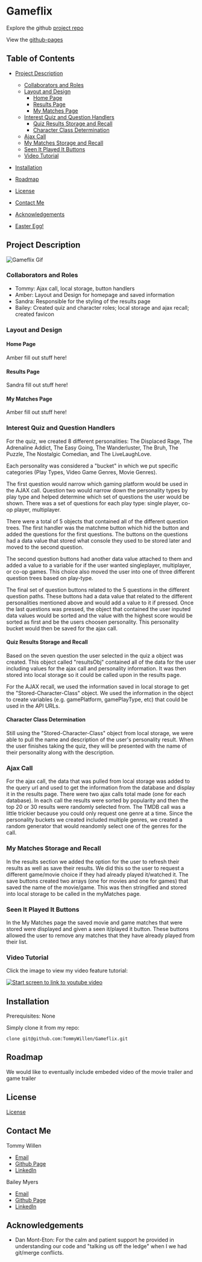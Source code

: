 # Gameflix

Explore the github [project repo](https://github.com/TommyWillen/Gameflix/)

View the [github-pages](https://tommywillen.github.io/Gameflix/)

## Table of Contents

- [Project Description](#Project-Description)
    - [Collaborators and Roles](#Collaborators-and-Roles)
    - [Layout and Design](#event-listeners)
        - [Home Page](#local-storage)
        - [Results Page](#results-page)
        - [My Matches Page](#My-Matches-Page)
    - [Interest Quiz and Question Handlers](#highscores-page)
        - [Quiz Results Storage and Recall](#quiz-results-storage-and-recall)
        - [Character Class Determination](#character-class-determination)
    - [Ajax Call](#Ajax-call)
    - [My Matches Storage and Recall](#my-matches-storage-and-recall)
    - [Seen It Played It Buttons](#seen-it-played-it-buttons)
    - [Video Tutorial](#Video-Tutorial)
- [Installation](#installation)

- [Roadmap](#roadmap)

- [License](#license)

- [Contact Me](#contact-me)

- [Acknowledgements](#acknowledgements)

- [Easter Egg!](#easter-egg!)

## Project Description
![Gameflix Gif]()

### Collaborators and Roles

- Tommy: Ajax call, local storage, button handlers
- Amber:  Layout and Design for homepage and saved information
- Sandra:  Responsible for the styling  of the results page   
- Bailey: Created quiz and character roles; local storage and ajax recall; created favicon


### Layout and Design

#### Home Page

Amber fill out stuff here!

#### Results Page

Sandra fill out stuff here!

#### My Matches Page

Amber fill out stuff here!

### Interest Quiz and Question Handlers

For the quiz, we created 8 different personalities: The Displaced Rage, The Adrenaline Addict, The Easy Going, The Wanderluster, The Bruh, The Puzzle, The Nostalgic Comedian, and The LiveLaughLove.

Each personality was considered a "bucket" in which we put specific categories (Play Types, Video Game Genres, Movie Genres).

The first question would narrow which gaming platform would be used in the AJAX call. Question two would narrow down the personality types by play type and helped determine which set of questions the user would be shown. There was a set of questions for each play type: single player, co-op player, multiplayer.

There were a total of 5 objects that contained all of the different question trees. The first handler was the matchme button which hid the button and added the questions for the first questions. The buttons on the questions had a data value that stored what console they used to be stored later and moved to the second question.

The second question buttons had another data value attached to them and added a value to a variable for if the user wanted singleplayer, multiplayer, or co-op games. This choice also moved the user into one of three different question trees based on play-type.

The final set of question buttons related to the 5 questions in the different question paths. These buttons had a data value that related to the different personalities mentioned above and would add a value to it if pressed. Once the last questions was pressed, the object that contained the user inputed data values would be sorted and the value with the highest score would be sorted as first and be the users choosen personality. This personality bucket would then be saved for the ajax call.

#### Quiz Results Storage and Recall

Based on the seven question the user selected in the quiz a object was created. This object called "resultsObj" contained all of the data for the user including values for the ajax call and personality information. It was then stored into local storage so it could be called upon in the results page.

For the AJAX recall, we used the information saved in local storage to get the "Stored-Character-Class" object. We used the information in the object to create variables (e.g. gamePlatform, gamePlayType, etc) that could be used in the API URLs.

#### Character Class Determination

Still using the "Stored-Character-Class" object from local storage, we were able to pull the name and description of the user's personality result. When the user finishes taking the quiz, they will be presented with the name of their personality along with the description.

### Ajax Call

For the ajax call, the data that was pulled from local storage was added to the query url and used to get the information from the database and display it in the results page. There were two ajax calls total made (one for each database). In each call the results were sorted by popularity and then the top 20 or 30 results were randomly selected from. The TMDB call was a little trickier because you could only request one genre at a time. Since the personality buckets we created included multiple genres, we created a random generator that would reandomly select one of the genres for the call.

### My Matches Storage and Recall

In the results section we added the option for the user to refresh their results as well as save their results. We did this so the user to request a different game/movie choice if they had already played it/watched it. The save buttons created two arrays (one for movies and one for games) that saved the name of the movie/game. This was then stringified and stored into local storage to be called in the myMatches page.

### Seen It Played It Buttons

In the My Matches page the saved movie and game matches that were stored were displayed and given a seen it/played it button. These buttons allowed the user to remove any matches that they have already played from their list.

### Video Tutorial

Click the image to view my video feature tutorial:

[![Start screen to link to youtube video]()]()

## Installation

Prerequisites\: None

Simply clone it from my repo\:

```
clone git@github.com:TommyWillen/Gameflix.git
```

## Roadmap

We would like to eventually include embeded video of the movie trailer and game trailer

## License

[License](https://github.com/TommyWillen/Gameflix/blob/main/LICENSE)

## Contact Me

Tommy Willen
- [Email](TommyAllen1215@gmail.com)
- [Github Page](https://github.com/TommyWillen)
- [LinkedIn](https://www.linkedin.com/in/tommy-willen-12867b1b3/)

Bailey Myers
- [Email](baileymyers96@gmail.com)
- [Github Page](https://github.com/baileymyers)
- [LinkedIn](https://www.linkedin.com/in/bailey-myers-9a39a3b8/)


## Acknowledgements

- Dan Mont-Eton\: For the calm and patient support he provided in understanding our code and "talking us off the ledge" when I we had git/merge conflicts.